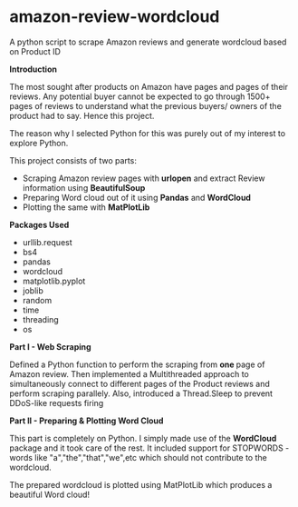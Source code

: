# amazon-review-wordcloud
A python script to scrape Amazon reviews and generate wordcloud based on Product ID

<b> Introduction </b>

The most sought after products on Amazon have pages and pages of their reviews. Any potential buyer cannot be expected to go through 1500+ pages of reviews to understand what the previous buyers/ owners of the product had to say. Hence this project.

The reason why I selected Python for this was purely out of my interest to explore Python. 

This project consists of two parts:

- Scraping Amazon review pages with <b>urlopen</b> and extract Review information using <b>BeautifulSoup</b>
- Preparing Word cloud out of it using <b>Pandas</b> and <b>WordCloud</b>
- Plotting the same with <b> MatPlotLib </b>

<b> Packages Used </b>

- urllib.request 
- bs4
- pandas
- wordcloud
- matplotlib.pyplot
- joblib
- random
- time
- threading
- os

<b> Part I - Web Scraping </b>

Defined a Python function to perform the scraping from <b> one </b> page of Amazon review. Then implemented a Multithreaded approach to simultaneously connect to different pages of the Product reviews and perform scraping parallely. Also, introduced a Thread.Sleep to prevent DDoS-like requests firing

<b> Part II - Preparing & Plotting Word Cloud </b>

This part is completely on Python. I simply made use of the <b> WordCloud </b> package and it took care of the rest. It included support for STOPWORDS - words like "a","the","that","we",etc which should not contribute to the wordcloud.

The prepared wordcloud is plotted using MatPlotLib which produces a beautiful Word cloud!

